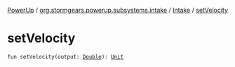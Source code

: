 [PowerUp](../../index.md) / [org.stormgears.powerup.subsystems.intake](../index.md) / [Intake](index.md) / [setVelocity](./set-velocity.md)

# setVelocity

`fun setVelocity(output: `[`Double`](https://kotlinlang.org/api/latest/jvm/stdlib/kotlin/-double/index.html)`): `[`Unit`](https://kotlinlang.org/api/latest/jvm/stdlib/kotlin/-unit/index.html)